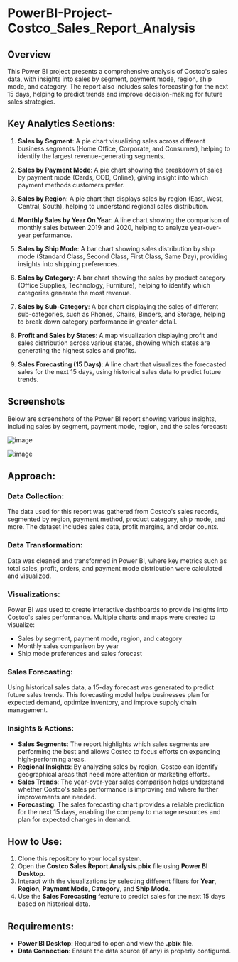 # PowerBI-Project-Costco_Sales_Report_Analysis

## Overview

This Power BI project presents a comprehensive analysis of Costco's sales data, with insights into sales by segment, payment mode, region, ship mode, and category. The report also includes sales forecasting for the next 15 days, helping to predict trends and improve decision-making for future sales strategies.

## Key Analytics Sections:

1. **Sales by Segment**: A pie chart visualizing sales across different business segments (Home Office, Corporate, and Consumer), helping to identify the largest revenue-generating segments.

2. **Sales by Payment Mode**: A pie chart showing the breakdown of sales by payment mode (Cards, COD, Online), giving insight into which payment methods customers prefer.

3. **Sales by Region**: A pie chart that displays sales by region (East, West, Central, South), helping to understand regional sales distribution.

4. **Monthly Sales by Year On Year**: A line chart showing the comparison of monthly sales between 2019 and 2020, helping to analyze year-over-year performance.

5. **Sales by Ship Mode**: A bar chart showing sales distribution by ship mode (Standard Class, Second Class, First Class, Same Day), providing insights into shipping preferences.

6. **Sales by Category**: A bar chart showing the sales by product category (Office Supplies, Technology, Furniture), helping to identify which categories generate the most revenue.

7. **Sales by Sub-Category**: A bar chart displaying the sales of different sub-categories, such as Phones, Chairs, Binders, and Storage, helping to break down category performance in greater detail.

8. **Profit and Sales by States**: A map visualization displaying profit and sales distribution across various states, showing which states are generating the highest sales and profits.

9. **Sales Forecasting (15 Days)**: A line chart that visualizes the forecasted sales for the next 15 days, using historical sales data to predict future trends.

## Screenshots

Below are screenshots of the Power BI report showing various insights, including sales by segment, payment mode, region, and the sales forecast:

![image](https://github.com/user-attachments/assets/27a3dd49-daa8-48eb-85c1-12a1c5a43bd8)


![image](https://github.com/user-attachments/assets/bf5f5920-bda3-4376-9628-82b9504260c1)

## Approach:

### Data Collection:
The data used for this report was gathered from Costco's sales records, segmented by region, payment method, product category, ship mode, and more. The dataset includes sales data, profit margins, and order counts.

### Data Transformation:
Data was cleaned and transformed in Power BI, where key metrics such as total sales, profit, orders, and payment mode distribution were calculated and visualized.

### Visualizations:
Power BI was used to create interactive dashboards to provide insights into Costco's sales performance. Multiple charts and maps were created to visualize:
- Sales by segment, payment mode, region, and category
- Monthly sales comparison by year
- Ship mode preferences and sales forecast

### Sales Forecasting:
Using historical sales data, a 15-day forecast was generated to predict future sales trends. This forecasting model helps businesses plan for expected demand, optimize inventory, and improve supply chain management.

### Insights & Actions:
- **Sales Segments**: The report highlights which sales segments are performing the best and allows Costco to focus efforts on expanding high-performing areas.
- **Regional Insights**: By analyzing sales by region, Costco can identify geographical areas that need more attention or marketing efforts.
- **Sales Trends**: The year-over-year sales comparison helps understand whether Costco's sales performance is improving and where further improvements are needed.
- **Forecasting**: The sales forecasting chart provides a reliable prediction for the next 15 days, enabling the company to manage resources and plan for expected changes in demand.

## How to Use:

1. Clone this repository to your local system.
2. Open the **Costco Sales Report Analysis.pbix** file using **Power BI Desktop**.
3. Interact with the visualizations by selecting different filters for **Year**, **Region**, **Payment Mode**, **Category**, and **Ship Mode**.
4. Use the **Sales Forecasting** feature to predict sales for the next 15 days based on historical data.

## Requirements:

- **Power BI Desktop**: Required to open and view the **.pbix** file.
- **Data Connection**: Ensure the data source (if any) is properly configured.

